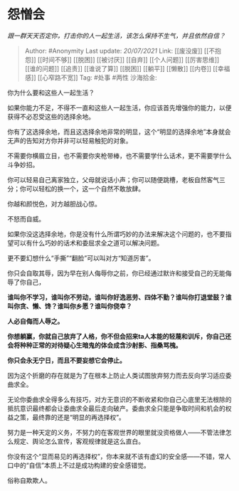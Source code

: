 # 怨憎会
*跟一群天天否定你，打击你的人一起生活，该怎么保持不生气，并且依然自信？*

> Author: #Anonymity
> Last update: *20/07/2021*
> Link: [[废没废]] [[不抱怨]] [[时间不够]] [[脱困]] [[被讨厌]] [[自弃]] [[个人问题]] [[厉害思维]] [[谁的问题]] [[追责]] [[谁说了算]] [[脱困]] [[躺平]] [[懒散]] [[内卷]] [[幸福感]] [[心窄路不宽]]
> Tag: #处事 #两性
> 沙海拾金:

你为什么要和这些人一起生活？

如果你能力不足，不得不一直和这些人一起生活，你应该首先增强你的能力，以便获得不必忍受这些的选择余地。

你有了这选择余地，而且这选择余地非常的明显，这个“明显的选择余地”本身就会无声的告知对方你并非可以轻易触犯的对象。

不需要你横眉立目，也不需要你夹枪带棒，也不需要学什么话术，更不需要学什么斗争妙招。

你可以轻易自己离家独立，父母就说话小声；你可以随便跳槽，老板自然客气三分；你可以轻松的换一个，这一个自然不敢放肆。

你越和颜悦色，对方越胆战心惊。

不怒而自威。

如果你没这选择余地，你是没有什么所谓巧妙的办法来解决这个问题的，也不要指望可以有什么巧妙的话术和委屈求全之道可以解决问题。

更不要幻想什么“手撕”“翻脸”可以叫对方“知道厉害”。

你只会自取其辱，因为早在别人侮辱你之前，你已经通过默许和接受自己的无能侮辱了你自己，

**谁叫你不学习，谁叫你不劳动，谁叫你好逸恶劳、四体不勤？谁叫你打退堂鼓？谁叫你贪、懒、馋？谁叫你乡愿？谁叫你侥幸？**

**人必自侮而人辱之。**

**你想躺赢，你就自己放弃了人格，你不但会招来ta人本能的轻蔑和训斥，你自己还会将种种正常的对待疑心生暗鬼的体会成含沙射影、指桑骂槐。**

**你只会永无宁日，而且不要妄想它会停止。**

因为这个折磨的存在就是为了在根本上防止人类试图放弃努力而去反向学习适应委曲求全。

无论你委曲求全得多么有技巧，对方无意识的不断收紧和你自己心底里无法根除的抵抗意识最终都会让委曲求全最后走向破产。委曲求全只能是争取时间和机会的权益之策，最终靠的还是“明显的再选择权”。

努力是一种天定的义务，不努力的在客观世界的眼里就没资格做人——不管法律怎么规定、舆论怎么宣传，客观规律就是这么直白。

你没有这个“显而易见的再选择权”，你本来就不该有虚幻的安全感——不错，常人口中的“自信”本质上不过是成功构建的安全感错觉。

俗称自欺欺人。
